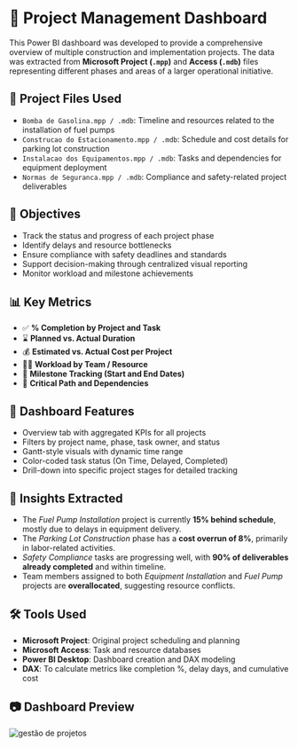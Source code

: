 # 📅 Project Management Dashboard

This Power BI dashboard was developed to provide a comprehensive overview of multiple construction and implementation projects. The data was extracted from **Microsoft Project (`.mpp`)** and **Access (`.mdb`)** files representing different phases and areas of a larger operational initiative.

## 📁 Project Files Used

- `Bomba de Gasolina.mpp / .mdb`: Timeline and resources related to the installation of fuel pumps
- `Construcao do Estacionamento.mpp / .mdb`: Schedule and cost details for parking lot construction
- `Instalacao dos Equipamentos.mpp / .mdb`: Tasks and dependencies for equipment deployment
- `Normas de Seguranca.mpp / .mdb`: Compliance and safety-related project deliverables

## 🎯 Objectives

- Track the status and progress of each project phase  
- Identify delays and resource bottlenecks  
- Ensure compliance with safety deadlines and standards  
- Support decision-making through centralized visual reporting  
- Monitor workload and milestone achievements

## 📊 Key Metrics

- ✅ **% Completion by Project and Task**  
- ⌛ **Planned vs. Actual Duration**  
- 💰 **Estimated vs. Actual Cost per Project**  
- 🧑‍💼 **Workload by Team / Resource**  
- 📆 **Milestone Tracking (Start and End Dates)**  
- 🔄 **Critical Path and Dependencies**

## 📌 Dashboard Features

- Overview tab with aggregated KPIs for all projects  
- Filters by project name, phase, task owner, and status  
- Gantt-style visuals with dynamic time range  
- Color-coded task status (On Time, Delayed, Completed)  
- Drill-down into specific project stages for detailed tracking

## 🧠 Insights Extracted

- The *Fuel Pump Installation* project is currently **15% behind schedule**, mostly due to delays in equipment delivery.  
- The *Parking Lot Construction* phase has a **cost overrun of 8%**, primarily in labor-related activities.  
- *Safety Compliance* tasks are progressing well, with **90% of deliverables already completed** and within timeline.  
- Team members assigned to both *Equipment Installation* and *Fuel Pump* projects are **overallocated**, suggesting resource conflicts.

## 🛠️ Tools Used

- **Microsoft Project**: Original project scheduling and planning  
- **Microsoft Access**: Task and resource databases  
- **Power BI Desktop**: Dashboard creation and DAX modeling  
- **DAX**: To calculate metrics like completion %, delay days, and cumulative cost

## 📷 Dashboard Preview

![gestão de projetos](https://github.com/user-attachments/assets/d7ca8ca2-6c46-4d46-8dc7-2af2c95862e6)

